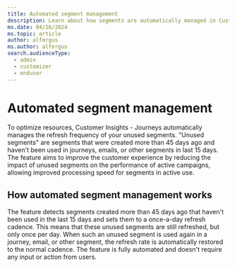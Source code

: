 ```yaml
---
title: Automated segment management
description: Learn about how segments are automatically managed in Customer Insights - Journeys.
ms.date: 04/16/2024
ms.topic: article
author: alfergus
ms.author: alfergus
search.audienceType: 
  - admin
  - customizer
  - enduser
---
```


# Automated segment management

To optimize resources, Customer Insights - Journeys automatically manages the refresh frequency of your unused segments. "Unused segments" are segments that were created more than 45 days ago and haven't been used in journeys, emails, or other segments in last 15 days. The feature aims to improve the customer experience by reducing the impact of unused segments on the performance of active campaigns, allowing improved processing speed for segments in active use.

## How automated segment management works

The feature detects segments created more than 45 days ago that haven't been used in the last 15 days and sets them to a once-a-day refresh cadence. This means that these unused segments are still refreshed, but only once per day. When such an unused segment is used again in a journey, email, or other segment, the refresh rate is automatically restored to the normal cadence. The feature is fully automated and doesn't require any input or action from users.